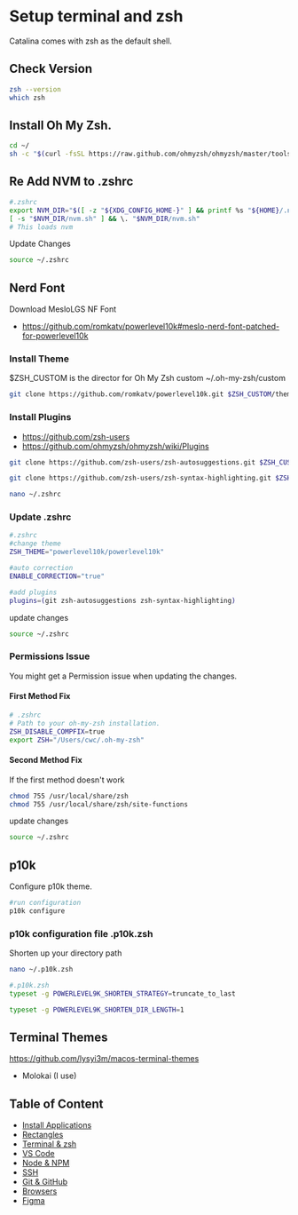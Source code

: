 # Setup terminal and zsh

Catalina comes with zsh as the default shell.

## Check Version

```sh
zsh --version
which zsh
```

## Install Oh My Zsh.

```sh
cd ~/
sh -c "$(curl -fsSL https://raw.github.com/ohmyzsh/ohmyzsh/master/tools/install.sh)"
```

## Re Add NVM to .zshrc

```sh
#.zshrc
export NVM_DIR="$([ -z "${XDG_CONFIG_HOME-}" ] && printf %s "${HOME}/.nvm" || printf %s "${XDG_CONFIG_HOME}/nvm")"
[ -s "$NVM_DIR/nvm.sh" ] && \. "$NVM_DIR/nvm.sh"
# This loads nvm
```

Update Changes

```sh
source ~/.zshrc
```

## Nerd Font

Download MesloLGS NF Font

- https://github.com/romkatv/powerlevel10k#meslo-nerd-font-patched-for-powerlevel10k

### Install Theme

\$ZSH_CUSTOM is the director for Oh My Zsh custom ~/.oh-my-zsh/custom

```sh
git clone https://github.com/romkatv/powerlevel10k.git $ZSH_CUSTOM/themes/powerlevel10k
```

### Install Plugins

- https://github.com/zsh-users
- https://github.com/ohmyzsh/ohmyzsh/wiki/Plugins

```sh
git clone https://github.com/zsh-users/zsh-autosuggestions.git $ZSH_CUSTOM/plugins/zsh-autosuggestions

git clone https://github.com/zsh-users/zsh-syntax-highlighting.git $ZSH_CUSTOM/plugins/zsh-syntax-highlighting

nano ~/.zshrc
```

### Update .zshrc

```sh
#.zshrc
#change theme
ZSH_THEME="powerlevel10k/powerlevel10k"

#auto correction
ENABLE_CORRECTION="true"

#add plugins
plugins=(git zsh-autosuggestions zsh-syntax-highlighting)
```

update changes

```sh
source ~/.zshrc
```

### Permissions Issue

You might get a Permission issue when updating the changes.

#### First Method Fix

```sh
# .zshrc
# Path to your oh-my-zsh installation.
ZSH_DISABLE_COMPFIX=true
export ZSH="/Users/cwc/.oh-my-zsh"
```

#### Second Method Fix

If the first method doesn't work

```sh
chmod 755 /usr/local/share/zsh
chmod 755 /usr/local/share/zsh/site-functions
```

update changes

```sh
source ~/.zshrc
```

## p10k

Configure p10k theme.

```sh
#run configuration
p10k configure
```

### p10k configuration file .p10k.zsh

Shorten up your directory path

```sh
nano ~/.p10k.zsh
```

```sh
#.p10k.zsh
typeset -g POWERLEVEL9K_SHORTEN_STRATEGY=truncate_to_last

typeset -g POWERLEVEL9K_SHORTEN_DIR_LENGTH=1
```

## Terminal Themes

https://github.com/lysyi3m/macos-terminal-themes

- Molokai (I use)

## Table of Content

- [Install Applications](02-install-and-setup.md)
- [Rectangles](03-rectangles.md)
- [Terminal & zsh](04-setup-terminal-zsh.md)
- [VS Code](05-vscode.md)
- [Node & NPM](06-node-npm.md)
- [SSH](07-ssh.md)
- [Git & GitHub](08-git-setup.md)
- [Browsers](09-browsers.md)
- [Figma](10-figma.md)
